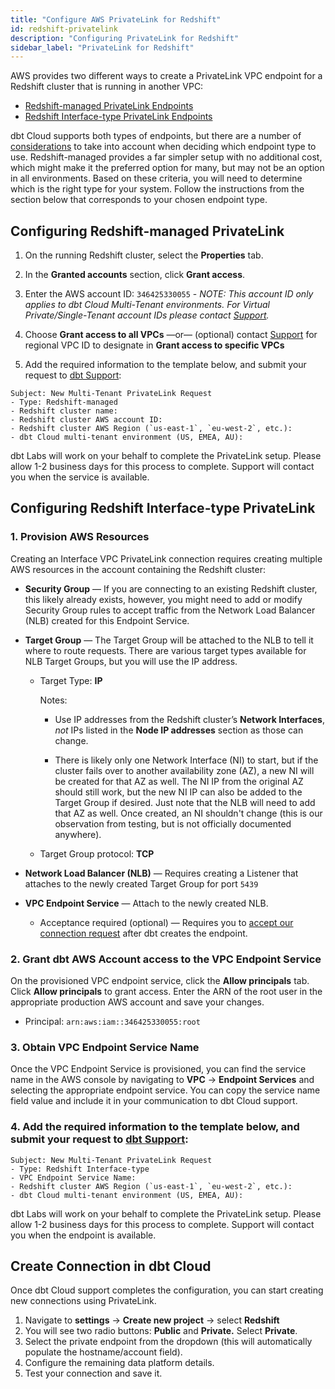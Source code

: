 ```yaml
---
title: "Configure AWS PrivateLink for Redshift"
id: redshift-privatelink
description: "Configuring PrivateLink for Redshift"
sidebar_label: "PrivateLink for Redshift"
---
```


AWS provides two different ways to create a PrivateLink VPC endpoint for a Redshift cluster that is running in another VPC: 
- [Redshift-managed PrivateLink Endpoints](https://docs.aws.amazon.com/redshift/latest/mgmt/managing-cluster-cross-vpc.html)
- [Redshift Interface-type PrivateLink Endpoints](https://docs.aws.amazon.com/redshift/latest/mgmt/security-private-link.html)

dbt Cloud supports both types of endpoints, but there are a number of [considerations](https://docs.aws.amazon.com/redshift/latest/mgmt/managing-cluster-cross-vpc.html#managing-cluster-cross-vpc-considerations) to take into account when deciding which endpoint type to use. Redshift-managed provides a far simpler setup with no additional cost, which might make it the preferred option for many, but may not be an option in all environments. Based on these criteria, you will need to determine which is the right type for your system. Follow the instructions from the section below that corresponds to your chosen endpoint type.

## Configuring Redshift-managed PrivateLink

1. On the running Redshift cluster, select the **Properties** tab.

<Lightbox src="/img/docs/dbt-cloud/redshiftprivatelink1.png" title="Redshift Properties tab"/>

2. In the **Granted accounts** section, click **Grant access**.

<Lightbox src="/img/docs/dbt-cloud/redshiftprivatelink2.png" title="Redshift granted accounts"/>

3. Enter the AWS account ID: `346425330055` - _NOTE: This account ID only applies to dbt Cloud Multi-Tenant environments. For Virtual Private/Single-Tenant account IDs please contact [Support](https://docs.getdbt.com/guides/legacy/getting-help#dbt-cloud-support)._

4. Choose **Grant access to all VPCs** &mdash;or&mdash; (optional) contact [Support](https://docs.getdbt.com/guides/legacy/getting-help#dbt-cloud-support) for regional VPC ID to designate in **Grant access to specific VPCs**

<Lightbox src="/img/docs/dbt-cloud/redshiftprivatelink3.png" title="Redshift grant access"/>

5. Add the required information to the template below, and submit your request to [dbt Support](https://docs.getdbt.com/guides/legacy/getting-help#dbt-cloud-support):

```
Subject: New Multi-Tenant PrivateLink Request
- Type: Redshift-managed
- Redshift cluster name:
- Redshift cluster AWS account ID:
- Redshift cluster AWS Region (`us-east-1`, `eu-west-2`, etc.):
- dbt Cloud multi-tenant environment (US, EMEA, AU):
```

dbt Labs will work on your behalf to complete the PrivateLink setup. Please allow 1-2 business days for this process to complete. Support will contact you when the service is available.

## Configuring Redshift Interface-type PrivateLink

### 1. Provision AWS Resources

Creating an Interface VPC PrivateLink connection requires creating multiple AWS resources in the account containing the Redshift cluster:

- **Security Group** &mdash; If you are connecting to an existing Redshift cluster, this likely already exists, however, you might need to add or modify Security Group rules to accept traffic from the Network Load Balancer (NLB) created for this Endpoint Service.
- **Target Group** &mdash; The Target Group will be attached to the NLB to tell it where to route requests. There are various target types available for NLB Target Groups, but you will use the IP address.
    
    - Target Type: **IP**

        Notes:
        - Use IP addresses from the Redshift cluster’s **Network Interfaces**, _not_ IPs listed in the **Node IP addresses** section as those can change.
        <Lightbox src="/img/docs/dbt-cloud/redshiftprivatelink4.png" title="Target type: IP address"/>

        - There is likely only one Network Interface (NI) to start, but if the cluster fails over to another availability zone (AZ), a new NI will be created for that AZ as well. The NI IP from the original AZ should still work, but the new NI IP can also be added to the Target Group if desired. Just note that the NLB will need to add that AZ as well. Once created, an NI shouldn't change (this is our observation from testing, but is not officially documented anywhere).

    - Target Group protocol: **TCP** 

- **Network Load Balancer (NLB)** &mdash; Requires creating a Listener that attaches to the newly created Target Group for port `5439`
- **VPC Endpoint Service** &mdash; Attach to the newly created NLB.
    - Acceptance required (optional) &mdash; Requires you to [accept our connection request](https://docs.aws.amazon.com/vpc/latest/privatelink/configure-endpoint-service.html#accept-reject-connection-requests) after dbt creates the endpoint.

### 2. Grant dbt AWS Account access to the VPC Endpoint Service

On the provisioned VPC endpoint service, click the **Allow principals** tab. Click **Allow principals** to grant access. Enter the ARN of the root user in the appropriate production AWS account and save your changes.

 - Principal: `arn:aws:iam::346425330055:root`

<Lightbox src="/img/docs/dbt-cloud/redshiftprivatelink5.png" title="Enter ARN"/>

### 3. Obtain VPC Endpoint Service Name

Once the VPC Endpoint Service is provisioned, you can find the service name in the AWS console by navigating to **VPC** → **Endpoint Services** and selecting the appropriate endpoint service. You can copy the service name field value and include it in your communication to dbt Cloud support.

<Lightbox src="/img/docs/dbt-cloud/redshiftprivatelink6.png" title="Get service name field value"/>

### 4. Add the required information to the template below, and submit your request to [dbt Support](https://docs.getdbt.com/guides/legacy/getting-help#dbt-cloud-support):
```
Subject: New Multi-Tenant PrivateLink Request
- Type: Redshift Interface-type
- VPC Endpoint Service Name:
- Redshift cluster AWS Region (`us-east-1`, `eu-west-2`, etc.):
- dbt Cloud multi-tenant environment (US, EMEA, AU):
```

dbt Labs will work on your behalf to complete the PrivateLink setup. Please allow 1-2 business days for this process to complete. Support will contact you when the endpoint is available.

## Create Connection in dbt Cloud

Once dbt Cloud support completes the configuration, you can start creating new connections using PrivateLink.

1. Navigate to **settings** → **Create new project** → select **Redshift**
2. You will see two radio buttons: **Public** and **Private.** Select **Private**. 
3. Select the private endpoint from the dropdown (this will automatically populate the hostname/account field).
4. Configure the remaining data platform details.
5. Test your connection and save it.
